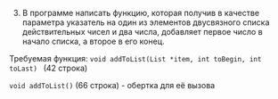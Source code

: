 3. В программе написать функцию, которая получив в качестве параметра указатель на один из элементов двусвязного списка действительных чисел и два числа, добавляет первое число в начало списка, а второе в его конец.

Требуемая функция:
`void addToList(List *item, int toBegin, int toLast) `
(42 строка)

`void addToList()`
(66 строка) - обертка для её вызова